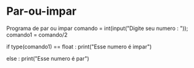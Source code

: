 # Par-ou-impar
Programa de par ou impar
comando = int(input("Digite seu numero : "));
comando1 = comando/2

if type(comando1) == float :
    print("Esse numero é impar")

else :
    print("Esse numero é par")
